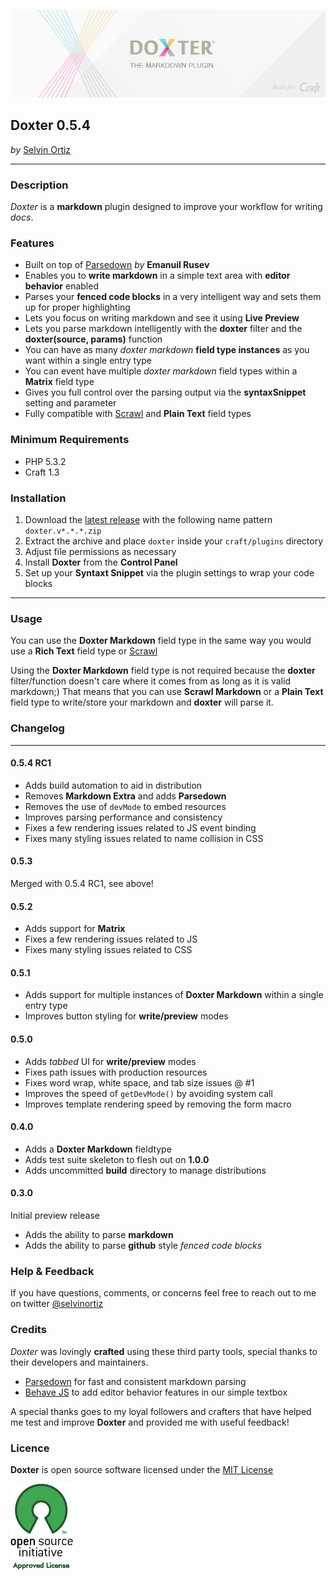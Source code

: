 ![Doxter](resources/img/doxter.png)

## Doxter 0.5.4
*by* [Selvin Ortiz](http://twitter.com/selvinortiz)

----
### Description
_Doxter_ is a **markdown** plugin designed to improve your workflow for writing _docs_.

### Features
* Built on top of [Parsedown](https://github.com/erusev/parsedown) _by_ **Emanuil Rusev**
* Enables you to **write markdown** in a simple text area with **editor behavior** enabled
* Parses your **fenced code blocks** in a very intelligent way and sets them up for proper highlighting
* Lets you focus on writing markdown and see it using **Live Preview**
* Lets you parse markdown intelligently with the **doxter** filter and the **doxter(source, params)** function
* You can have as many _doxter markdown_ **field type instances** as you want within a single entry type
* You can event have multiple _doxter markdown_ field types within a **Matrix** field type
* Gives you full control over the parsing output via the **syntaxSnippet** setting and parameter
* Fully compatible with [Scrawl](https://github.com/builtbysplash/craft-scrawl) and **Plain Text** field types

### Minimum Requirements
- PHP 5.3.2
- Craft 1.3

### Installation
1. Download the [latest release](https://github.com/selvinortiz/craft.doxter/releases) with the following name pattern `doxter.v*.*.*.zip`
2. Extract the archive and place `doxter` inside your `craft/plugins` directory
3. Adjust file permissions as necessary
4. Install **Doxter** from the **Control Panel**
5. Set up your **Syntaxt Snippet** via the plugin settings to wrap your code blocks

----
### Usage
You can use the **Doxter Markdown** field type in the same way you would use a **Rich Text** field type or [Scrawl](https://github.com/builtbysplash/craft-scrawl)

Using the **Doxter Markdown** field type is not required because the **doxter** filter/function doesn't care where it comes from as long as it is valid markdown;)
That means that you can use **Scrawl Markdown** or a **Plain Text** field type to write/store your markdown and **doxter** will parse it.

### Changelog

----
#### 0.5.4 RC1
* Adds build automation to aid in distribution
* Removes **Markdown Extra** and adds **Parsedown**
* Removes the use of `devMode` to embed resources
* Improves parsing performance and consistency
* Fixes a few rendering issues related to JS event binding
* Fixes many styling issues related to name collision in CSS

#### 0.5.3
Merged with 0.5.4 RC1, see above!

#### 0.5.2
* Adds support for **Matrix**
* Fixes a few rendering issues related to JS
* Fixes many styling issues related to CSS

#### 0.5.1
* Adds support for multiple instances of **Doxter Markdown** within a single entry type
* Improves button styling for **write/preview** modes

#### 0.5.0
* Adds _tabbed_ UI for **write/preview** modes
* Fixes path issues with production resources
* Fixes word wrap, white space, and tab size issues  @ #1
* Improves the speed of `getDevMode()` by avoiding system call
* Improves template rendering speed by removing the form macro

#### 0.4.0
* Adds a **Doxter Markdown** fieldtype
* Adds test suite skeleton to flesh out on **1.0.0**
* Adds uncommitted **build** directory to manage distributions

#### 0.3.0
Initial preview release

* Adds the ability to parse **markdown**
* Adds the ability to parse **github** style _fenced code blocks_

### Help & Feedback
If you have questions, comments, or concerns feel free to reach out to me on twitter [@selvinortiz](http://twitter.com/selvinortiz)

### Credits
_Doxter_ was lovingly **crafted** using these third party tools, special thanks to their developers and maintainers.

- [Parsedown](http://parsedown.org "The Better Markdown Parser in PHP") for fast and consistent markdown parsing
- [Behave JS](http://jakiestfu.github.io/Behave.js "Editor Behavior") to add editor behavior features in our simple textbox

A special thanks goes to my loyal followers and crafters that have helped me test and improve **Doxter** and provided me with useful feedback!

### Licence
**Doxter** is open source software licensed under the [MIT License](http://opensource.org/licenses/MIT)

![Open Source Initiative](resources/img/osilogo.png)
